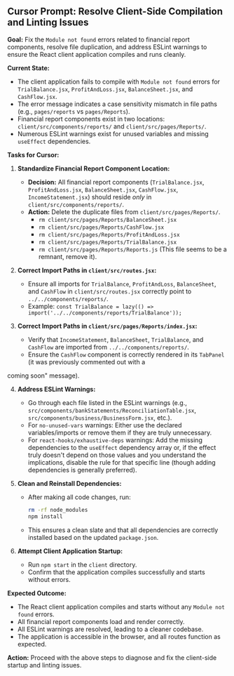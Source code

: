## Cursor Prompt: Resolve Client-Side Compilation and Linting Issues

**Goal:** Fix the `Module not found` errors related to financial report components, resolve file duplication, and address ESLint warnings to ensure the React client application compiles and runs cleanly.

**Current State:**
- The client application fails to compile with `Module not found` errors for `TrialBalance.jsx`, `ProfitAndLoss.jsx`, `BalanceSheet.jsx`, and `CashFlow.jsx`.
- The error message indicates a case sensitivity mismatch in file paths (e.g., `pages/reports` vs `pages/Reports`).
- Financial report components exist in two locations: `client/src/components/reports/` and `client/src/pages/Reports/`.
- Numerous ESLint warnings exist for unused variables and missing `useEffect` dependencies.

**Tasks for Cursor:**

1.  **Standardize Financial Report Component Location:**
    *   **Decision:** All financial report components (`TrialBalance.jsx`, `ProfitAndLoss.jsx`, `BalanceSheet.jsx`, `CashFlow.jsx`, `IncomeStatement.jsx`) should reside *only* in `client/src/components/reports/`.
    *   **Action:** Delete the duplicate files from `client/src/pages/Reports/`.
        *   `rm client/src/pages/Reports/BalanceSheet.jsx`
        *   `rm client/src/pages/Reports/CashFlow.jsx`
        *   `rm client/src/pages/Reports/ProfitAndLoss.jsx`
        *   `rm client/src/pages/Reports/TrialBalance.jsx`
        *   `rm client/src/pages/Reports/Reports.js` (This file seems to be a remnant, remove it).

2.  **Correct Import Paths in `client/src/routes.jsx`:**
    *   Ensure all imports for `TrialBalance`, `ProfitAndLoss`, `BalanceSheet`, and `CashFlow` in `client/src/routes.jsx` correctly point to `../../components/reports/`.
    *   Example: `const TrialBalance = lazy(() => import('../../components/reports/TrialBalance'));`

3.  **Correct Import Paths in `client/src/pages/Reports/index.jsx`:**
    *   Verify that `IncomeStatement`, `BalanceSheet`, `TrialBalance`, and `CashFlow` are imported from `../../components/reports/`.
    *   Ensure the `CashFlow` component is correctly rendered in its `TabPanel` (it was previously commented out with a 


coming soon" message).

4.  **Address ESLint Warnings:**
    *   Go through each file listed in the ESLint warnings (e.g., `src/components/bankStatements/ReconciliationTable.jsx`, `src/components/business/BusinessForm.jsx`, etc.).
    *   For `no-unused-vars` warnings: Either use the declared variables/imports or remove them if they are truly unnecessary.
    *   For `react-hooks/exhaustive-deps` warnings: Add the missing dependencies to the `useEffect` dependency array or, if the effect truly doesn't depend on those values and you understand the implications, disable the rule for that specific line (though adding dependencies is generally preferred).

5.  **Clean and Reinstall Dependencies:**
    *   After making all code changes, run:
        ```bash
        rm -rf node_modules
        npm install
        ```
    *   This ensures a clean slate and that all dependencies are correctly installed based on the updated `package.json`.

6.  **Attempt Client Application Startup:**
    *   Run `npm start` in the `client` directory.
    *   Confirm that the application compiles successfully and starts without errors.

**Expected Outcome:**
- The React client application compiles and starts without any `Module not found` errors.
- All financial report components load and render correctly.
- All ESLint warnings are resolved, leading to a cleaner codebase.
- The application is accessible in the browser, and all routes function as expected.

**Action:** Proceed with the above steps to diagnose and fix the client-side startup and linting issues.

